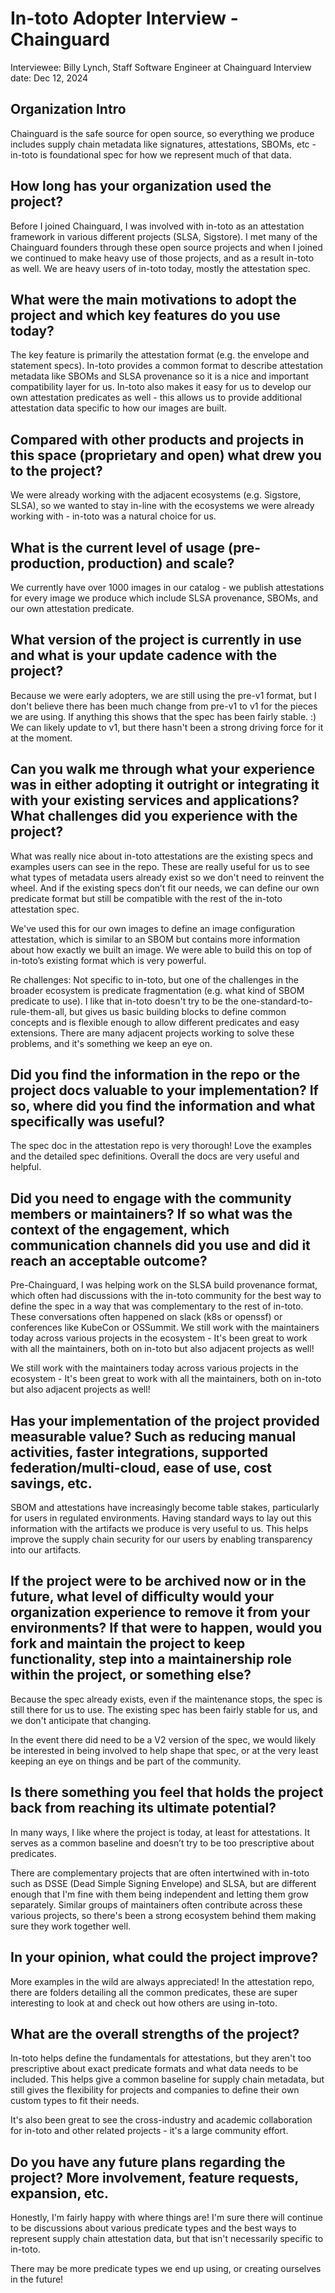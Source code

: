 # In-toto Adopter Interview - Chainguard

Interviewee: Billy Lynch, Staff Software Engineer at Chainguard
Interview date: Dec 12, 2024

## Organization Intro

Chainguard is the safe source for open source, so everything we produce includes supply chain metadata like signatures, attestations, SBOMs, etc - in-toto is foundational spec for how we represent much of that data.

## How long has your organization used the project?
Before I joined Chainguard, I was involved with in-toto as an attestation framework in various different projects (SLSA, Sigstore). I met many of the Chainguard founders through these open source projects and when I joined we continued to make heavy use of those projects, and as a result in-toto as well. We are heavy users of in-toto today, mostly the attestation spec.

## What were the main motivations to adopt the project and which key features do you use today?

The key feature is primarily the attestation format (e.g. the envelope and statement specs). In-toto provides a common format to describe attestation metadata like SBOMs and SLSA provenance so it is a nice and important compatibility layer for us.
In-toto also makes it easy for us to develop our own attestation predicates as well - this allows us to provide additional attestation data specific to how our images are built.

## Compared with other products and projects in this space (proprietary and open) what drew you to the project?

We were already working with the adjacent ecosystems (e.g. Sigstore, SLSA), so we wanted to stay in-line with the ecosystems we were already working with - in-toto was a natural choice for us.

## What is the current level of usage (pre-production, production) and scale?

We currently have over 1000 images in our catalog -  we publish attestations for every image we produce which include SLSA provenance, SBOMs, and our own attestation predicate.

## What version of the project is currently in use and what is your update cadence with the project?

Because we were early adopters, we are still using the pre-v1 format, but I don't believe there has been much change from pre-v1 to v1 for the pieces we are using.  If anything this shows that the spec has been fairly stable. :)
We can likely update to v1, but there hasn't been a strong driving force for it at the moment.

## Can you walk me through what your experience was in either adopting it outright or integrating it with your existing services and applications? What challenges did you experience with the project?

What was really nice about in-toto attestations are the existing specs and examples users can see in the repo. These are really useful for us to see what types of metadata users already exist so we don't need to reinvent the wheel. And if the existing specs don’t fit our needs, we can define our own predicate format but still be compatible with the rest of the in-toto attestation spec.

We've used this for our own images to define an image configuration attestation, which is similar to an SBOM but contains more information about how exactly we built an image. We were able to build this on top of in-toto’s existing format which is very powerful.

Re challenges: Not specific to in-toto, but one of the challenges in the broader ecosystem is predicate fragmentation (e.g. what kind of SBOM predicate to use). I like that in-toto doesn't try to be the one-standard-to-rule-them-all, but gives us basic building blocks to define common concepts and is flexible enough to allow different predicates and easy extensions. There are many adjacent projects working to solve these problems, and it's something we keep an eye on.

## Did you find the information in the repo or the project docs valuable to your implementation? If so, where did you find the information and what specifically was useful?

The spec doc in the attestation repo is very thorough! Love the examples and the detailed spec definitions. Overall the docs are very useful and helpful.

## Did you need to engage with the community members or maintainers? If so what was the context of the engagement, which communication channels did you use and did it reach an acceptable outcome?

Pre-Chainguard, I was helping work on the SLSA build provenance format, which often had discussions with the in-toto community for the best way to define the spec in a way that was complementary to the rest of in-toto.  These conversations often happened on slack (k8s or openssf) or conferences like KubeCon or OSSummit. 
We still work with the maintainers today across various projects in the ecosystem - It's been great to work with all the maintainers, both on in-toto but also adjacent projects as well!

We still work with the maintainers today across various projects in the ecosystem - It's been great to work with all the maintainers, both on in-toto but also adjacent projects as well!

## Has your implementation of the project provided measurable value? Such as reducing manual activities, faster integrations, supported federation/multi-cloud, ease of use, cost savings, etc.

SBOM and attestations have increasingly become table stakes, particularly for users in regulated environments.  Having standard ways to lay out this information with the artifacts we produce is very useful to us. This helps improve the supply chain security for our users by enabling transparency into our artifacts.

## If the project were to be archived now or in the future, what level of difficulty would your organization experience to remove it from your environments? If that were to happen, would you fork and maintain the project to keep functionality, step into a maintainership role within the project, or something else?

Because the spec already exists, even if the maintenance stops, the spec is still there for us to use. The existing spec has been fairly stable for us, and we don't anticipate that changing.

In the event there did need to be a V2 version of the spec, we would likely be interested in being involved to help shape that spec, or at the very least keeping an eye on things and be part of the community.

## Is there something you feel that holds the project back from reaching its ultimate potential?

In many ways, I like where the project is today, at least for attestations. It serves as a common baseline and doesn’t try to be too prescriptive about predicates. 

There are complementary projects that are often intertwined with in-toto such as DSSE (Dead Simple Signing Envelope) and SLSA, but are different enough that I'm fine with them being independent and letting them grow separately. Similar groups of maintainers often contribute across these various projects, so there's been a strong ecosystem behind them making sure they work together well.

## In your opinion, what could the project improve?

More examples in the wild are always appreciated! In the attestation repo, there are folders detailing all the common predicates, these are super interesting to look at and check out how others are using in-toto.

## What are the overall strengths of the project?

In-toto helps define the fundamentals for attestations, but they aren't too prescriptive about exact predicate formats and what data needs to be included. This helps give a common baseline for supply chain metadata, but still gives the flexibility for projects and companies to define their own custom types to fit their needs.

It's also been great to see the cross-industry and academic collaboration for in-toto and other related projects - it's a large community effort.

## Do you have any future plans regarding the project? More involvement, feature requests, expansion, etc.

Honestly, I'm fairly happy with where things are! I'm sure there will continue to be discussions about various predicate types and the best ways to represent supply chain attestation data, but that isn't necessarily specific to in-toto.

There may be more predicate types we end up using, or creating ourselves in the future!
